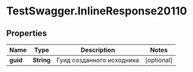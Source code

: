 # TestSwagger.InlineResponse20110

## Properties

Name | Type | Description | Notes
------------ | ------------- | ------------- | -------------
**guid** | **String** | Гуид созданного исходника | [optional] 


